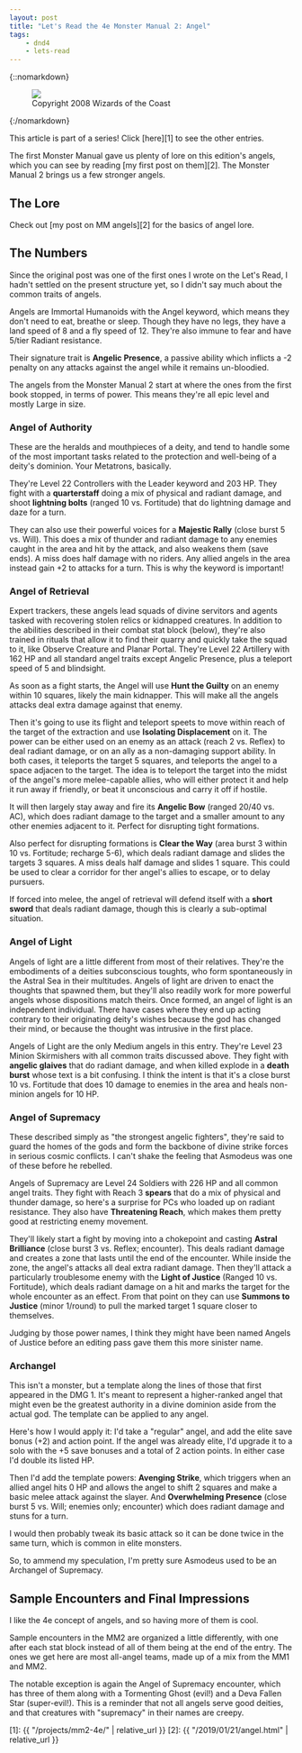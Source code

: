 ```yaml
---
layout: post
title: "Let's Read the 4e Monster Manual 2: Angel"
tags:
    - dnd4
    - lets-read
---
```


{::nomarkdown}
<figure class="center">
  <img src="{{ "/assets/wir-mm2-4e-angel.png" | absolute_url }}"/>
  <figcaption>
    Copyright 2008 Wizards of the Coast
  </figcaption>
</figure>
{:/nomarkdown}

This article is part of a series! Click [here][1] to see the other entries.

The first Monster Manual gave us plenty of lore on this edition's angels, which
you can see by reading [my first post on them][2]. The Monster Manual 2 brings
us a few stronger angels.

## The Lore

Check out [my post on MM angels][2] for the basics of angel lore.

## The Numbers

Since the original post was one of the first ones I wrote on the Let's Read, I
hadn't settled on the present structure yet, so I didn't say much about the
common traits of angels.

Angels are Immortal Humanoids with the Angel keyword, which means they don't
need to eat, breathe or sleep. Though they have no legs, they have a land speed
of 8 and a fly speed of 12. They're also immune to fear and have 5/tier Radiant
resistance.

Their signature trait is **Angelic Presence**, a passive ability which inflicts
a -2 penalty on any attacks against the angel while it remains un-bloodied.

The angels from the Monster Manual 2 start at where the ones from the first book
stopped, in terms of power. This means they're all epic level and mostly Large
in size.

### Angel of Authority

These are the heralds and mouthpieces of a deity, and tend to handle some of the
most important tasks related to the protection and well-being of a deity's
dominion. Your Metatrons, basically.

They're Level 22 Controllers with the Leader keyword and 203 HP. They fight with
a **quarterstaff** doing a mix of physical and radiant damage, and shoot
**lightning bolts** (ranged 10 vs. Fortitude) that do lightning damage and daze
for a turn.

They can also use their powerful voices for a **Majestic Rally** (close burst 5
vs. Will). This does a mix of thunder and radiant damage to any enemies caught
in the area and hit by the attack, and also weakens them (save ends). A miss
does half damage with no riders. Any allied angels in the area instead gain +2
to attacks for a turn. This is why the keyword is important!

### Angel of Retrieval

Expert trackers, these angels lead squads of divine servitors and agents tasked
with recovering stolen relics or kidnapped creatures. In addition to the
abilities described in their combat stat block (below), they're also trained in
rituals that allow it to find their quarry and quickly take the squad to it,
like Observe Creature and Planar Portal. They're Level 22 Artillery with 162 HP
and all standard angel traits except Angelic Presence, plus a teleport speed of
5 and blindsight.

As soon as a fight starts, the Angel will use **Hunt the Guilty** on an enemy
within 10 squares, likely the main kidnapper. This will make all the angels
attacks deal extra damage against that enemy.

Then it's going to use its flight and teleport speets to move within reach of
the target of the extraction and use **Isolating Displacement** on it. The power
can be either used on an enemy as an attack (reach 2 vs. Reflex) to deal radiant
damage, or on an ally as a non-damaging support ability. In both cases, it
teleports the target 5 squares, and teleports the angel to a space adjacen to
the target. The idea is to teleport the target into the midst of the angel's
more melee-capable allies, who will either protect it and help it run away if
friendly, or beat it unconscious and carry it off if hostile.

It will then largely stay away and fire its **Angelic Bow** (ranged 20/40
vs. AC), which does radiant damage to the target and a smaller amount to any
other enemies adjacent to it. Perfect for disrupting tight formations.

Also perfect for disrupting formations is **Clear the Way** (area burst 3 within
10 vs. Fortitude; recharge 5-6), which deals radiant damage and slides the
targets 3 squares. A miss deals half damage and slides 1 square. This could be
used to clear a corridor for ther angel's allies to escape, or to delay
pursuers.

If forced into melee, the angel of retrieval will defend itself with a **short
sword** that deals radiant damage, though this is clearly a sub-optimal
situation.

### Angel of Light

Angels of light are a little different from most of their relatives. They're the
embodiments of a deities subconscious toughts, who form spontaneously in the
Astral Sea in their multitudes. Angels of light are driven to enact the thoughts
that spawned them, but they'll also readily work for more powerful angels whose
dispositions match theirs. Once formed, an angel of light is an independent
individual. There have cases where they end up acting contrary to their
originating deity's wishes because the god has changed their mind, or because
the thought was intrusive in the first place.

Angels of Light are the only Medium angels in this entry. They're Level 23
Minion Skirmishers with all common traits discussed above. They fight with
**angelic glaives** that do radiant damage, and when killed explode in a **death
burst** whose text is a bit confusing. I think the intent is that it's a close
burst 10 vs. Fortitude that does 10 damage to enemies in the area and heals
non-minion angels for 10 HP.

### Angel of Supremacy

These described simply as "the strongest angelic fighters", they're said to
guard the homes of the gods and form the backbone of divine strike forces in
serious cosmic conflicts. I can't shake the feeling that Asmodeus was one of
these before he rebelled.

Angels of Supremacy are Level 24 Soldiers with 226 HP and all common angel
traits. They fight with Reach 3 **spears** that do a mix of physical and thunder
damage, so here's a surprise for PCs who loaded up on radiant resistance. They
also have **Threatening Reach**, which makes them pretty good at restricting
enemy movement.

They'll likely start a fight by moving into a chokepoint and casting **Astral
Brilliance** (close burst 3 vs. Reflex; encounter). This deals radiant damage
and creates a zone that lasts until the end of the encounter. While inside the
zone, the angel's attacks all deal extra radiant damage. Then they'll attack a
particularly troublesome enemy with the **Light of Justice** (Ranged 10
vs. Fortitude), which deals radiant damage on a hit and marks the target for the
whole encounter as an effect. From that point on they can use **Summons to
Justice** (minor 1/round) to pull the marked target 1 square closer to
themselves.

Judging by those power names, I think they might have been named Angels of
Justice before an editing pass gave them this more sinister name.

### Archangel

This isn't a monster, but a template along the lines of those that first
appeared in the DMG 1. It's meant to represent a higher-ranked angel that might
even be the greatest authority in a divine dominion aside from the actual
god. The template can be applied to any angel.

Here's how I would apply it: I'd take a "regular" angel, and add the elite save
bonus (+2) and action point. If the angel was already elite, I'd upgrade it to a
solo with the +5 save bonuses and a total of 2 action points. In either case I'd
double its listed HP.

Then I'd add the template powers: **Avenging Strike**, which triggers when an
allied angel hits 0 HP and allows the angel to shift 2 squares and make a basic
melee attack against the slayer. And **Overwhelming Presence** (close burst 5
vs. Will; enemies only; encounter) which does radiant damage and stuns for a
turn.

I would then probably tweak its basic attack so it can be done twice in the same
turn, which is common in elite monsters.

So, to ammend my speculation, I'm pretty sure Asmodeus used to be an Archangel
of Supremacy.

## Sample Encounters and Final Impressions

I like the 4e concept of angels, and so having more of them is cool.

Sample encounters in the MM2 are organized a little differently, with one after
each stat block instead of all of them being at the end of the entry. The ones
we get here are most all-angel teams, made up of a mix from the MM1 and MM2.

The notable exception is again the Angel of Supremacy encounter, which has three
of them along with a Tormenting Ghost (evil!) and a Deva Fallen Star
(super-evil!). This is a reminder that not all angels serve good deities, and
that creatures with "supremacy" in their names are creepy.

[1]: {{ "/projects/mm2-4e/" | relative_url }}
[2]: {{ "/2019/01/21/angel.html" | relative_url }}
